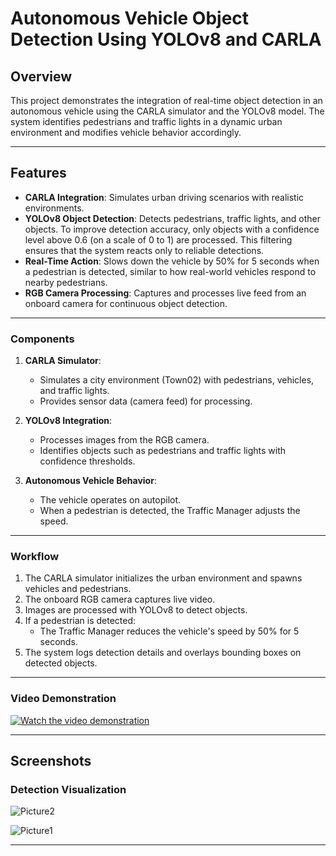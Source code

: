 # Autonomous Vehicle Object Detection Using YOLOv8 and CARLA 

## Overview
This project demonstrates the integration of real-time object detection in an autonomous vehicle using the CARLA simulator and the YOLOv8 model. The system identifies pedestrians and traffic lights in a dynamic urban environment and modifies vehicle behavior accordingly.

---

## Features
- **CARLA Integration**: Simulates urban driving scenarios with realistic environments.
- **YOLOv8 Object Detection**: Detects pedestrians, traffic lights, and other objects. To improve detection accuracy, only objects with a confidence level above 0.6 (on a scale of 0 to 1) are processed. This filtering ensures that the system reacts only to reliable detections.
- **Real-Time Action**: Slows down the vehicle by 50% for 5 seconds when a pedestrian is detected, similar to how real-world vehicles respond to nearby pedestrians.
- **RGB Camera Processing**: Captures and processes live feed from an onboard camera for continuous object detection.

---

### Components
1. **CARLA Simulator**:
   - Simulates a city environment (Town02) with pedestrians, vehicles, and traffic lights.
   - Provides sensor data (camera feed) for processing.

2. **YOLOv8 Integration**:
   - Processes images from the RGB camera.
   - Identifies objects such as pedestrians and traffic lights with confidence thresholds.

3. **Autonomous Vehicle Behavior**:
   - The vehicle operates on autopilot.
   - When a pedestrian is detected, the Traffic Manager adjusts the speed.

---

### Workflow
1. The CARLA simulator initializes the urban environment and spawns vehicles and pedestrians.
2. The onboard RGB camera captures live video.
3. Images are processed with YOLOv8 to detect objects.
4. If a pedestrian is detected:
   - The Traffic Manager reduces the vehicle's speed by 50% for 5 seconds.
5. The system logs detection details and overlays bounding boxes on detected objects.

---

### Video Demonstration

[![Watch the video demonstration](https://drive.google.com/thumbnail?id=1YoiyYKKcEb6YuYje_Ls3Pfg4JML29rqE)](https://drive.google.com/file/d/1YoiyYKKcEb6YuYje_Ls3Pfg4JML29rqE/view?usp=drive_link)


---

## Screenshots

### Detection Visualization

![Picture2](https://github.com/user-attachments/assets/d692c9be-764e-4456-8234-7146e282979c)

![Picture1](https://github.com/user-attachments/assets/799b4fba-6d57-4366-980c-4ea10fc45941)


---
